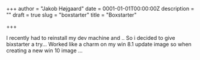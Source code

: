 +++
author = "Jakob Højgaard"
date = 0001-01-01T00:00:00Z
description = ""
draft = true
slug = "boxstarter"
title = "Boxstarter"

+++

I recently had to reinstall my dev machine and ..
So i decided to give bixstarter a try...
Worked like a charm on my win 8.1 update image so when creating a new win 10 image ...

